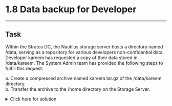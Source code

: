 # 1.8 Data backup for Developer
---
## Task
Within the Stratos DC, the Nautilus storage server hosts a directory named /data, serving as a repository for various developers non-confidential data. Developer kareem has requested a copy of their data stored in /data/kareem. The System Admin team has provided the following steps to fulfill this request:
  
a. Create a compressed archive named kareem.tar.gz of the /data/kareem directory.  
b. Transfer the archive to the /home directory on the Storage Server.  

<details>
  <summary>Click here for solution </summary>
  
## Solution
1. SSH into storage server
2. Create the Archive
```bash
# Use sudo if necessary
tar -czvf kareem.tar.gz /data/kareem
```
3. Transfer the Archive
```bash
# Use sudo if necessary
sudo mv kareem.tar.gz /home/
```
</details>

